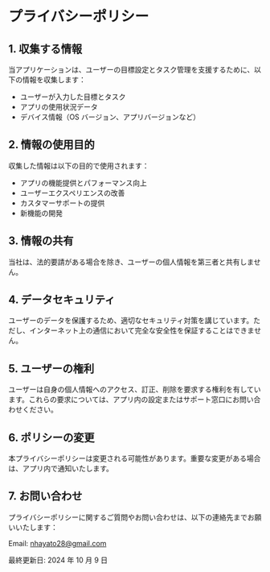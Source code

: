 # プライバシーポリシー

## 1. 収集する情報

当アプリケーションは、ユーザーの目標設定とタスク管理を支援するために、以下の情報を収集します：

- ユーザーが入力した目標とタスク
- アプリの使用状況データ
- デバイス情報（OS バージョン、アプリバージョンなど）

## 2. 情報の使用目的

収集した情報は以下の目的で使用されます：

- アプリの機能提供とパフォーマンス向上
- ユーザーエクスペリエンスの改善
- カスタマーサポートの提供
- 新機能の開発

## 3. 情報の共有

当社は、法的要請がある場合を除き、ユーザーの個人情報を第三者と共有しません。

## 4. データセキュリティ

ユーザーのデータを保護するため、適切なセキュリティ対策を講じています。ただし、インターネット上の通信において完全な安全性を保証することはできません。

## 5. ユーザーの権利

ユーザーは自身の個人情報へのアクセス、訂正、削除を要求する権利を有しています。これらの要求については、アプリ内の設定またはサポート窓口にお問い合わせください。

## 6. ポリシーの変更

本プライバシーポリシーは変更される可能性があります。重要な変更がある場合は、アプリ内で通知いたします。

## 7. お問い合わせ

プライバシーポリシーに関するご質問やお問い合わせは、以下の連絡先までお願いいたします：

Email: nhayato28@gmail.com

最終更新日: 2024 年 10 月 9 日
